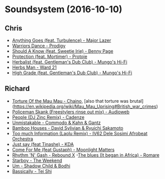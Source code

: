 # Soundsystem (2016-10-10)
## Chris
- [Anything Goes (feat. Turbulence) - Major Lazer]()
- [Warriors Dance - Prodigy]()
- [Should A Know (feat. Sweetie Irie) - Benny Page]()
- [Protection (feat. Mortimer) - Protoje]()
- [Herbalist (feat. Gentleman's Dub Club) - Mungo's Hi-Fi]()
- [Herbs Man - Ward 21]()
- [High Grade (feat. Gentleman's Dub Club) - Mungo's Hi-Fi]()

## Richard
- [Torture Of the Mau Mau - Chaino](), [also that torture was brutal] (https://en.wikipedia.org/wiki/Mau_Mau_Uprising#British_war_crimes)
- [Policeman Skank (Freestylers rinse out mix) - Audioweb]()
- [People (DJ Zinc Remix) - Cadenze]()
- [Unmistakable - Commodo & Kahn & Gantz]()
- [Bamboo Houses - David Sylivian & Ryuichi Sakamoto]()
- [Too much Information (Laolu Remix) - IV62 Dele Sosimi Afrobeat Orchestra]()
- [Just say (feat Tinashe) - KDA]()
- [Come For Me (feat Gustaph) - Moonlight Matters]()
- [Rhythm 'N' Gash - Rebound X]()
-[The blues (It began in Africa) - Romare]()
- [Starboy - The Weekend]()
- [Um - Shadow Child & Bodhi]()
- [Bassically - Tei Shi]()